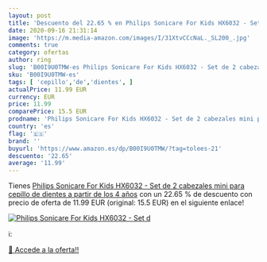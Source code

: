 ```yaml
---
layout: post
title: 'Descuento del 22.65 % en Philips Sonicare For Kids HX6032 - Set d'
date: 2020-09-16 21:31:14
image: 'https://m.media-amazon.com/images/I/31XtvCCcNaL._SL200_.jpg'
comments: true
category: ofertas
author: ring
slug: 'B00I9U0TMW-es Philips Sonicare For Kids HX6032 - Set de 2 cabezales mini...'
sku: 'B00I9U0TMW-es'
tags: [ 'cepillo','de','dientes', ]
actualPrice: 11.99 EUR
currency: EUR
price: 11.99
comparePrice: 15.5 EUR
prodname: 'Philips Sonicare For Kids HX6032 - Set de 2 cabezales mini para cepillo de dientes  a partir de los 4 años'
country: 'es'
flag: '🇪🇸'
brand: ''
buyurl: 'https://www.amazon.es/dp/B00I9U0TMW/?tag=tolees-21'
descuento: '22.65'
average: '11.99'
---
```


Tienes [Philips Sonicare For Kids HX6032 - Set de 2 cabezales mini para cepillo de dientes  a partir de los 4 años](https://www.amazon.es/dp/B00I9U0TMW/?tag=tolees-21) con un 22.65 % de descuento con precio de oferta de 11.99 EUR (original: 15.5 EUR) en el siguiente enlace!

[![Philips Sonicare For Kids HX6032 - Set d](https://m.media-amazon.com/images/I/31XtvCCcNaL._SL200_.jpg)](https://www.amazon.es/dp/B00I9U0TMW/?tag=tolees-21)

ℹ️:


[🛒 Accede a la oferta!!](https://www.amazon.es/dp/B00I9U0TMW/?tag=tolees-21)
